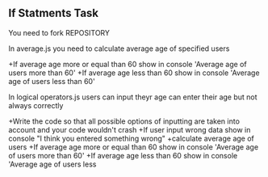 ## If Statments Task

You need to fork REPOSITORY

In average.js you need to calculate average age of specified users

+If average age more or equal than 60 show in console 'Average age of users more than 60'
+If average age less than 60 show in console 'Average age of users less than 60'

In logical operators.js users can input theyr age can enter their age but not always correctly

+Write the code so that all possible options of inputting are taken into account and your code wouldn't crash
+If user input wrong data show in console "I think you entered something wrong"
+calculate average age of users
+If average age more or equal than 60 show in console 'Average age of users more than 60'
+If average age less than 60 show in console 'Average age of users less

